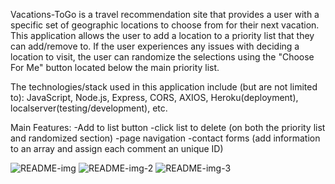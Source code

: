 Vacations-ToGo is a travel recommendation site that provides a user with a specific set of geographic locations to choose from for their next vacation.
This application allows the user to add a location to a priority list that they can add/remove to. If the user experiences any issues with deciding a location to visit, the user can randomize the selections using the "Choose For Me" button located below the main priority list.

The technologies/stack used in this application include (but are not limited to): JavaScript, Node.js, Express, CORS, AXIOS, Heroku(deployment), localserver(testing/development), etc.

Main Features: 
-Add to list button
-click list to delete (on both the priority list and randomized section)
-page navigation
-contact forms (add information to an array and assign each comment an unique ID)

![README-img](https://user-images.githubusercontent.com/89041626/136239938-ce886355-c3ec-4e51-8c50-97b980d1a6c0.png)
![README-img-2](https://user-images.githubusercontent.com/89041626/136239947-e276fb31-db42-47bf-a3f0-1262b61e458d.png)
![README-img-3](https://user-images.githubusercontent.com/89041626/136239955-2d5add7c-5114-40e6-b050-847be3e73c69.png)
